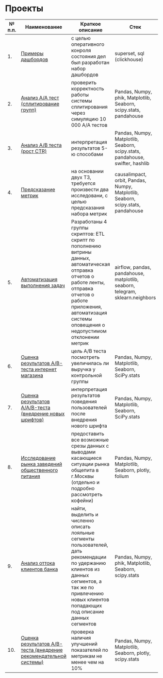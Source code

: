 # Проекты
| № п.п. | Наименование | Краткое описание | Стек |
|---|---|---|---|
| 1. | [Примеры дашбордов](https://github.com/fataltru/educational_pets/tree/main/pets/kc/dashboard) | с целью оперативного конроля состояния дел был разработан набор дашбордов | superset, sql (clickhouse) |
| 2. | [Анализ A/A тест (сплитирование групп)](https://github.com/fataltru/educational_pets/tree/main/pets/kc/01_ab_test/aa_test) | проверить корректность работы системы сплитирования через симуляцию 10 000 А/А тестов | Pandas, Numpy, phik, Matplotlib, Seaborn, scipy.stats, pandahouse |
| 3. | [Анализ A/B теста (рост CTR)](https://github.com/fataltru/educational_pets/tree/main/pets/kc/01_ab_test/ab_test) | интерпретация результатов 5-ю способами | Pandas, Numpy, Matplotlib, Seaborn, scipy.stats, pandahouse, swifter, hashlib |
| 4. | [Предсказание метрик](https://github.com/fataltru/educational_pets/tree/main/pets/kc/02_metrics_prediction) | на основании двух ТЗ, требуется произвести два исследовани, с целью предсказания набора метрик | causalimpact, orbit, Pandas, Numpy, Matplotlib, Seaborn, scipy.stats, pandahouse |
| 5. | [Автоматизация выполнения задач](https://github.com/fataltru/educational_pets/tree/main/pets/kc/03_airflow) | Разработаны 4 группы скриптов: ETL скрипт по пополнению витрины данных, автоматическая отправка отчетов о работе ленты, отправка отчетов о работе приложения, автоматизация системы оповещения о недопустимом отклонении метрик | airflow, pandas, pandahouse, matplotlib, seaborn, telegram, sklearn.neighbors |
| 6. | [Оценка результатов A/B-теста интернет магазина](https://github.com/fataltru/educational_pets/tree/main/pets/yp/01_%D0%B3%D0%B8%D0%BF%D0%BE%D1%82%D0%B5%D0%B7%D1%8B_%D0%B8_ab_%D1%82%D0%B5%D1%81%D1%82) | цель A/B теста посмотреть увеличилась ли выручка у контрольной группы | Pandas, Numpy, Matplotlib, Seaborn, SciPy.stats |
| 7. | [Оценка результатов A/A/B-теста (внедрение новых шрифтов)](https://github.com/fataltru/educational_pets/tree/main/pets/yp/02_%D0%B0%D0%BD%D0%B0%D0%BB%D0%B8%D0%B7_%D0%BF%D0%BE%D0%B2%D0%B5%D0%B4%D0%B5%D0%BD%D0%B8%D1%8F_%D0%BF%D0%BE%D0%BB%D1%8C%D0%B7%D0%BE%D0%B2%D0%B0%D1%82%D0%B5%D0%BB%D0%B5%D0%B9) | интерпретация результатов поведения пользователей после внедрения нового шрифта| Pandas, Numpy, Matplotlib, Seaborn, SciPy.stats |
| 8. | [Исследование рынка заведений общественного питания](https://github.com/fataltru/educational_pets/tree/main/pets/yp/03_%D0%B8%D1%81%D1%81%D0%BB%D0%B5%D0%B4%D0%BE%D0%B2%D0%B0%D0%BD%D0%B8%D0%B5_%D1%80%D1%8B%D0%BD%D0%BA%D0%B0_%D0%BE%D0%B1%D1%89%D0%B5%D1%81%D1%82%D0%B2%D0%B5%D0%BD%D0%BD%D0%BE%D0%B3%D0%BE_%D0%BF%D0%B8%D1%82%D0%B0%D0%BD%D0%B8%D1%8F_%D0%BC%D0%BE%D1%81%D0%BA%D0%B2%D1%8B) | предоставить все возможные срезы данных с выводами касающиеся ситуации рынка общепита в г.Москвы (отдельно и подробно рассмотреть кофейни)| Pandas, Numpy, Matplotlib, Seaborn, plotly, folium |
| 9. | [Анализ оттока клиентов банка](https://github.com/fataltru/educational_pets/tree/main/pets/yp/04_%D0%B0%D0%BD%D0%B0%D0%BB%D0%B8%D0%B7_%D0%BB%D0%BE%D1%8F%D0%BB%D1%8C%D0%BD%D0%BE%D1%81%D1%82%D0%B8_%D0%BA%D0%BB%D0%B8%D0%B5%D0%BD%D1%82%D0%BE%D0%B2_%D0%B2_%D0%B1%D0%B0%D0%BD%D0%BA%D0%B5) | найти, выделить и численно описать лояльные сегменты пользователей, дать рекомендации по удержанию клиентов из данных сегментов, а так же по привлечению новых клиентов попадающих под описание данных сегментов | Pandas, Numpy, phik, Matplotlib, Seaborn, scipy.stats |
| 10. | [Оценка результатов A/B-теста (внедрение рекомендательной системы)](https://github.com/fataltru/educational_pets/tree/main/pets/yp/05_%D0%BE%D1%86%D0%B5%D0%BD%D0%BA%D0%B0_%D1%80%D0%B5%D0%B7%D1%83%D0%BB%D1%8C%D1%82%D0%B0%D1%82%D0%BE%D0%B2_ab_%D1%82%D0%B5%D1%81%D1%82%D0%B0) | проверка наличия улучшений показателей по метрикам не менее чем на 10% | Pandas, Numpy, Matplotlib, Seaborn, plotly, scipy.stats |

